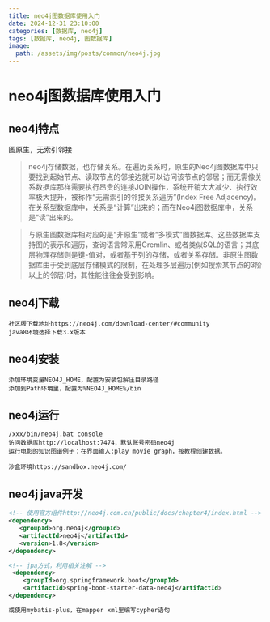 ```yaml
---
title: neo4j图数据库使用入门
date: 2024-12-31 23:10:00
categories: [数据库, neo4j]
tags: [数据库, neo4j, 图数据库]
image:
  path: /assets/img/posts/common/neo4j.jpg
---
```


# neo4j图数据库使用入门

## neo4j特点
图原生，无索引邻接

>  neo4j存储数据，也存储关系。在遍历关系时，原生的Neo4j图数据库中只要找到起始节点、读取节点的邻接边就可以访问该节点的邻居；而无需像关系数据库那样需要执行昂贵的连接JOIN操作，系统开销大大减少、执行效率极大提升，被称作“无需索引的邻接关系遍历”(Index Free Adjacency)。在关系型数据库中，关系是“计算”出来的；而在Neo4j图数据库中，关系是“读”出来的。

>  与原生图数据库相对应的是“非原生”或者“多模式”图数据库。这些数据库支持图的表示和遍历，查询语言常采用Gremlin、或者类似SQL的语言；其底层物理存储则是键-值对，或者基于列的存储，或者关系存储。非原生图数据库由于受到底层存储模式的限制，在处理多层遍历(例如搜索某节点的3阶以上的邻居)时，其性能往往会受到影响。

## neo4j下载
```
社区版下载地址https://neo4j.com/download-center/#community
java8环境选择下载3.x版本
```

## neo4j安装
```
添加环境变量NEO4J_HOME，配置为安装包解压目录路径
添加到Path环境里，配置为%NEO4J_HOME%/bin
```

## neo4j运行
```
/xxx/bin/neo4j.bat console
访问数据库http://localhost:7474，默认账号密码neo4j
运行电影的知识图谱例子：在界面输入:play movie graph，按教程创建数据。

沙盒环境https://sandbox.neo4j.com/
```

## neo4j java开发
```xml
<!-- 使用官方组件http://neo4j.com.cn/public/docs/chapter4/index.html -->
<dependency> 
   <groupId>org.neo4j</groupId> 
   <artifactId>neo4j</artifactId> 
   <version>1.8</version> 
</dependency> 

<!-- jpa方式，利用相关注解 -->
 <dependency>
    <groupId>org.springframework.boot</groupId>
    <artifactId>spring-boot-starter-data-neo4j</artifactId>
</dependency>

或使用mybatis-plus，在mapper xml里编写cypher语句
```

